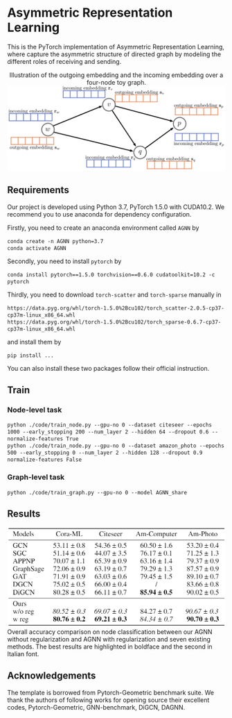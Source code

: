 # Asymmetric Representation Learning

This is the PyTorch implementation of Asymmetric Representation Learning, where capture the asymmetric structure of directed graph by modeling the different roles of receiving and sending.

<center> Illustration of the outgoing embedding and the incoming embedding over a four-node toy graph. </center>
<center><img src="images/inOutEmbedding.png" alt="inOutEmbedding" style="zoom:100%;" /></center>

## Requirements

Our project is developed using Python 3.7, PyTorch 1.5.0 with CUDA10.2. We recommend you to use anaconda for dependency configuration.

Firstly, you need to create an anaconda environment called ```AGNN``` by

```shell
conda create -n AGNN python=3.7
conda activate AGNN
```

Secondly, you need to install ```pytorch``` by

```shell
conda install pytorch==1.5.0 torchvision==0.6.0 cudatoolkit=10.2 -c pytorch
```

Thirdly, you need to download ```torch-scatter``` and ```torch-sparse``` manually in

```url
https://data.pyg.org/whl/torch-1.5.0%2Bcu102/torch_scatter-2.0.5-cp37-cp37m-linux_x86_64.whl
https://data.pyg.org/whl/torch-1.5.0%2Bcu102/torch_sparse-0.6.7-cp37-cp37m-linux_x86_64.whl
```
and install them by
```url
pip install ...
```
You can also install these two packages follow their official instruction.


## Train

### Node-level task
```shell
python ./code/train_node.py --gpu-no 0 --dataset citeseer --epochs 1000 --early_stopping 200 --num_layer 2 --hidden 64 --dropout 0.6 --normalize-features True
python ./code/train_node.py --gpu-no 0 --dataset amazon_photo --epochs 500 --early_stopping 0 --num_layer 2 --hidden 128 --dropout 0.9 normalize-features False
```

### Graph-level task
```shell
python ./code/train_graph.py --gpu-no 0 --model AGNN_share
```

## Results
<center><img src="images/results.png" alt="results" style="zoom:100%;" /></center>
Overall accuracy comparison on node classification between our AGNN without regularization and AGNN with regularization and seven existing methods. The best results are highlighted in boldface and the second in Italian font.


## Acknowledgements
The template is borrowed from Pytorch-Geometric benchmark suite. We thank the authors of following works for opening source their excellent codes, Pytorch-Geometric, GNN-benchmark, DiGCN, DAGNN.
